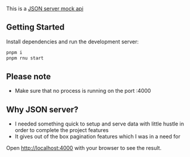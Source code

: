 This is a [JSON server mock api](https://github.com/typicode/json-server)

## Getting Started

Install dependencies and run the development server:

```bash
pnpm i
pnpm rnu start
```

## Please note
- Make sure that no process is running on the port :4000

## Why JSON server?
- I needed something quick to setup and serve data with little hustle in order to complete the project features
- It gives out of the box pagination features which I was in a need for


Open [http://localhost:4000](http://localhost:4000) with your browser to see the result.
